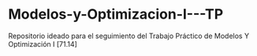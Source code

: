 # Modelos-y-Optimizacion-I---TP
Repositorio ideado para el seguimiento del Trabajo Práctico de Modelos Y Optimización I [71.14]
